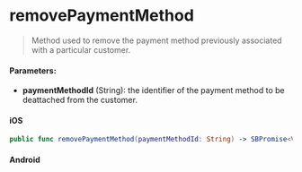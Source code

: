 # removePaymentMethod

> Method used to remove the payment method previously associated with a particular customer.

#### Parameters:

* **paymentMethodId** (String): the identifier of the payment method to be deattached from the customer.

<!-- tabs:start -->

#### **iOS**

```swift
public func removePaymentMethod(paymentMethodId: String) -> SBPromise<Void>
```

#### **Android**

```kotlin
```

<!-- tabs:end -->